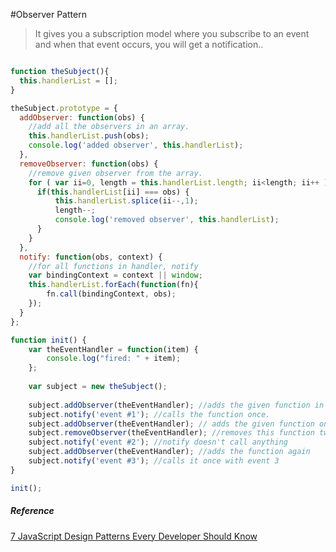 #Observer Pattern

> It gives you a subscription model where you subscribe to an event and when that event occurs, you will get a notification..

```javaScript

function theSubject(){
  this.handlerList = [];
}

theSubject.prototype = {
  addObserver: function(obs) {
    //add all the observers in an array.
    this.handlerList.push(obs);
    console.log('added observer', this.handlerList);
  },
  removeObserver: function(obs) {
    //remove given observer from the array.
    for ( var ii=0, length = this.handlerList.length; ii<length; ii++ ) {
      if(this.handlerList[ii] === obs) {
          this.handlerList.splice(ii--,1);
          length--;
          console.log('removed observer', this.handlerList);
      }
    }
  },
  notify: function(obs, context) {
    //for all functions in handler, notify
    var bindingContext = context || window;
    this.handlerList.forEach(function(fn){
        fn.call(bindingContext, obs);
    });
  }
};

function init() {
    var theEventHandler = function(item) { 
        console.log("fired: " + item); 
    };
 
    var subject = new theSubject();
 
    subject.addObserver(theEventHandler); //adds the given function in handler list
    subject.notify('event #1'); //calls the function once.
    subject.addObserver(theEventHandler); // adds the given function one more time
    subject.removeObserver(theEventHandler); //removes this function twice from the function list
    subject.notify('event #2'); //notify doesn't call anything
    subject.addObserver(theEventHandler); //adds the function again
    subject.notify('event #3'); //calls it once with event 3
}

init();
```

##### Reference
[7 JavaScript Design Patterns Every Developer Should Know](https://javascript.plainenglish.io/7-javascript-design-patterns-every-developer-should-know-df9c40e7debf)